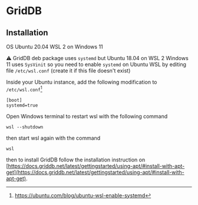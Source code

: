 # GridDB 

## Installation

OS Ubuntu 20.04 WSL 2 on Windows 11

⚠️ GridDB deb package uses `systemd` but Ubuntu 18.04 on WSL 2 Windows 11 uses `SysVinit` so you need to enable `systemd` on Ubuntu WSL by editing file `/etc/wsl.conf` (create it if this file doesn't exist)

Inside your Ubuntu instance, add the following modification to `/etc/wsl.conf`[^1]

```
[boot]
systemd=true
```

Open Windows terminal to restart wsl with the following command

```
wsl --shutdown
```

then start wsl again with the command

```
wsl
```

then to install GridDB follow the installation instruction on [https://docs.griddb.net/latest/gettingstarted/using-apt/#install-with-apt-get](https://docs.griddb.net/latest/gettingstarted/using-apt/#install-with-apt-get).






[^1]: https://ubuntu.com/blog/ubuntu-wsl-enable-systemd
